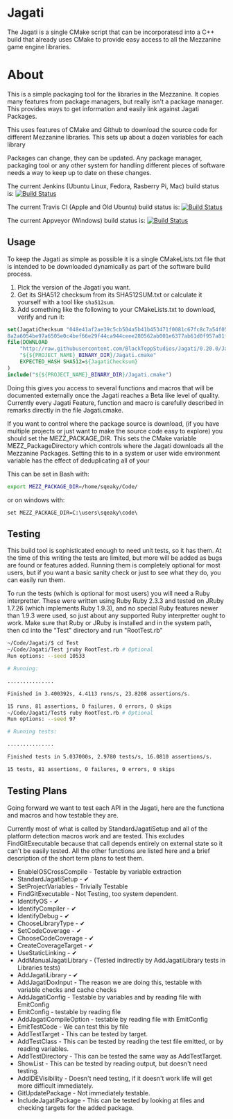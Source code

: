 # Jagati

The Jagati is a single CMake script that can be incorporatesd into a C++ build that already uses CMake to provide easy
access to all the Mezzanine game engine libraries.

# About

This is a simple packaging tool for the libraries in the Mezzanine. It copies many features from package managers, but
really isn't a package manager. This provides ways to get information and easily link against Jagati Packages.

This uses features of CMake and Github to download the source code for different Mezzanine libraries. This sets up
about a dozen variables for each library

Packages can change, they can be updated. Any package manager, packaging tool or any other system for handling
different pieces of software needs a way to keep up to date on these changes.

The current Jenkins (Ubuntu Linux, Fedora, Rasberry Pi, Mac) build status is:
[![Build Status](http://blacktopp.ddns.net:8080/job/Jagati/badge/icon)](http://blacktopp.ddns.net:8080/job/Jagati/)

The current Travis CI (Apple and Old Ubuntu) build status is:
[![Build Status](https://travis-ci.org/BlackToppStudios/Jagati.svg?branch=master)](https://travis-ci.org/BlackToppStudios/Jagati)

The current Appveyor (Windows) build status is:
[![Build Status](https://ci.appveyor.com/api/projects/status/github/BlackToppStudios/Jagati?branch=master&svg=true)](https://ci.appveyor.com/project/Sqeaky/Jagati)

## Usage 

To keep the Jagati as simple as possible it is a single CMakeLists.txt file that is intended to be downloaded
dynamically as part of the software build process.

1. Pick the version of the Jagati you want.
2. Get its SHA512 checksum from its SHA512SUM.txt or calculate it yourself with a tool like `sha512sum`.
3. Add something like the following to your CMakeLists.txt to download, verify and run it:

```CMake
set(JagatiChecksum "048e41af2ae39c5cb504a5b41b453471f0081c67fc8c7a54f05ff6\
8a2a6054be97a6505e0c4bef66e29f44ca944ceee280562ab001e6377ab61d0f957a81f4b5")
file(DOWNLOAD
    "http://raw.githubusercontent.com/BlackToppStudios/Jagati/0.20.0/Jagati.cmake"
    "${${PROJECT_NAME}_BINARY_DIR}/Jagati.cmake"
    EXPECTED_HASH SHA512=${JagatiChecksum}
)
include("${${PROJECT_NAME}_BINARY_DIR}/Jagati.cmake")
```

Doing this gives you access to several functions and macros that will be documented externally once the Jagati
reaches a Beta like level of quality. Currently every Jagati Feature, function and macro is carefully described
in remarks directly in the file Jagati.cmake.

If you want to control where the package source is download, (if you have multiple projects or just want to make the
source code easy to explore) you should set the MEZZ_PACKAGE_DIR. This sets the CMake variable MEZZ_PackageDirectory
which controls where the Jagati downloads all the Mezzanine Packages. Setting this to in a system or user wide
environment variable has the effect of deduplicating all of your 

This can be set in Bash with:

```Bash
export MEZZ_PACKAGE_DIR=/home/sqeaky/Code/
```

or on windows with:
```Batch
set MEZZ_PACKAGE_DIR=C:\users\sqeaky\code\
```

## Testing

This build tool is sophisticated enough to need unit tests, so it has them. At the time of this writing the tests are
limited, but more will be added as bugs are found or features added. Running them is completely optional for most users,
but if you want a basic sanity check or just to see what they do, you can easily run them. 

To run the tests (which is optional for most users) you will need a Ruby interpretter. These were written using Ruby
Ruby 2.3.3 and tested on JRuby 1.7.26 (which implements Ruby 1.9.3), and no special Ruby features newer than 1.9.3 were
used, so just about any supported Ruby interpretter ought to work. Make sure that Ruby or JRuby is installed and in the
system path, then cd into the "Test" directory and run "RootTest.rb"

```Bash
~/Code/Jagati/$ cd Test
~/Code/Jagati/Test jruby RootTest.rb # Optional
Run options: --seed 10533

# Running:

...............

Finished in 3.400392s, 4.4113 runs/s, 23.8208 assertions/s.

15 runs, 81 assertions, 0 failures, 0 errors, 0 skips
~/Code/Jagati/Test$ ruby RootTest.rb # Optional
Run options: --seed 97

# Running tests:

...............

Finished tests in 5.037000s, 2.9780 tests/s, 16.0810 assertions/s.

15 tests, 81 assertions, 0 failures, 0 errors, 0 skips

```

## Testing Plans

Going forward we want to test each API in the Jagati, here are the functiona and macros and how testable they are.

Currently most of what is called by StandardJagatiSetup and all of the platform detection macros work and are tested.
This excludes FindGitExecutable because that call depends entirely on external state so it can't be easily tested. All
the other functions are listed here and a brief description of the short term plans to test them.

   - EnableIOSCrossCompile - Testable by variable extraction
   - StandardJagatiSetup - ✔
   - SetProjectVariables - Trivially Testable
   - FindGitExecutable - Not Testing, too system dependent.
   - IdentifyOS -  ✔
   - IdentifyCompiler - ✔
   - IdentifyDebug - ✔
   - ChooseLibraryType - ✔
   - SetCodeCoverage - ✔
   - ChooseCodeCoverage - ✔
   - CreateCoverageTarget - ✔
   - UseStaticLinking - ✔
   - AddManualJagatiLibrary - (Tested indirectly by AddJagatiLibrary tests in Libraries tests)
   - AddJagatiLibrary - ✔
   - AddJagatiDoxInput - The reason we are doing this, testable with variable checks and cache checks
   - AddJagatiConfig - Testable by variables and by reading file with EmitConfig
   - EmitConfig - testable by reading file
   - AddJagatiCompileOption - testable by reading file with EmitConfig
   - EmitTestCode - We can test this by file
   - AddTestTarget - This can be tested by target.
   - AddTestClass - This can be tested by reading the test file emitted, or by reading variables.
   - AddTestDirectory - This can be tested the same way as AddTestTarget.
   - ShowList - This can be tested by reading output, but doesn't need testing.
   - AddIDEVisibility - Doesn't need testing, if it doesn't work life will get more difficult immediately.
   - GitUpdatePackage - Not immediately testable.
   - IncludeJagatiPackage - This can be tested by looking at files and checking targets for the added package.
